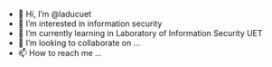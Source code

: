 - 👋 Hi, I’m @laducuet
- 👀 I’m interested in information security
- 🌱 I’m currently learning in Laboratory of Information Security UET
- 💞️ I’m looking to collaborate on ...
- 📫 How to reach me ...

<!---
laducuet/laducuet is a ✨ special ✨ repository because its `README.md` (this file) appears on your GitHub profile.
You can click the Preview link to take a look at your changes.
--->
